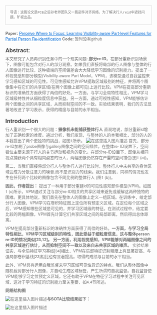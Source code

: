 <html lang="en"><head>
    <meta charset="UTF-8">
    <title></title>
<style id="system" type="text/css">h1,h2,h3,h4,h5,h6,p,blockquote {    margin: 0;    padding: 0;}body {    font-family: "Helvetica Neue", Helvetica, "Hiragino Sans GB", Arial, sans-serif;    font-size: 13px;    line-height: 18px;    color: #737373;    margin: 10px 13px 10px 13px;}a {    color: #0069d6;}a:hover {    color: #0050a3;    text-decoration: none;}a img {    border: none;}p {    margin-bottom: 9px;}h1,h2,h3,h4,h5,h6 {    color: #404040;    line-height: 36px;}h1 {    margin-bottom: 18px;    font-size: 30px;}h2 {    font-size: 24px;}h3 {    font-size: 18px;}h4 {    font-size: 16px;}h5 {    font-size: 14px;}h6 {    font-size: 13px;}hr {    margin: 0 0 19px;    border: 0;    border-bottom: 1px solid #ccc;}blockquote {    padding: 13px 13px 21px 15px;    margin-bottom: 18px;    font-family:georgia,serif;    font-style: italic;}blockquote:before {    content:"C";    font-size:40px;    margin-left:-10px;    font-family:georgia,serif;    color:#eee;}blockquote p {    font-size: 14px;    font-weight: 300;    line-height: 18px;    margin-bottom: 0;    font-style: italic;}code, pre {    font-family: Monaco, Andale Mono, Courier New, monospace;}code {    background-color: #fee9cc;    color: rgba(0, 0, 0, 0.75);    padding: 1px 3px;    font-size: 12px;    -webkit-border-radius: 3px;    -moz-border-radius: 3px;    border-radius: 3px;}pre {    display: block;    padding: 14px;    margin: 0 0 18px;    line-height: 16px;    font-size: 11px;    border: 1px solid #d9d9d9;    white-space: pre-wrap;    word-wrap: break-word;}pre code {    background-color: #fff;    color:#737373;    font-size: 11px;    padding: 0;}@media screen and (min-width: 768px) {    body {        width: 748px;        margin:10px auto;    }}</style><style id="custom" type="text/css"></style></head>
<body><pre><code>导语：这篇论文是PCB之后孙老师团队又一篇部件对齐网络，为了解决行人reid中遮挡问题。旷视出品。</code></pre>
<p><strong>Paper:</strong> <a href="http://openaccess.thecvf.com/content_CVPR_2019/html/Sun_Perceive_Where_to_Focus_Learning_Visibility-Aware_Part-Level_Features_for_Partial_CVPR_2019_paper.html">Perceive Where to Focus: Learning Visibility-aware Part-level Features for Partial Person Re-identification</a>
<strong>Code:</strong> 暂时没有github

</p>
<h3>Abstract:</h3>
<p>本文研究了人员再识别任务中的一个现实问题:,<strong>部分re-ID</strong>。在部分重新识别场景下，图像可能包含对行人的部分观察。如果我们直接将局部的行人图像与整体的行人图像进行比较，这种极端的空间偏差会大大降低学习图像的识别能力。提出了一种视觉感知部分模型(Visibility-aware Part Model，VPM)，该模型通过自我监控来学习感知区域的可见性。可见性感知允许VPM提取区域级别的特征，并将两个图像集中在它们的共享区域(在两个图像上都可见)上进行比较。VPM在提高部分重新标识的准确性方面获得了两倍的好处。一方面，与学习全局特性相比，VPM学习区域级特性并从细粒度信息中获益。另一方面，通过可视性感知，VPM能够估计两个图像之间的共享区域，从而抑制空间的不一致。实验结果表明，我们的方法显著地改进了学习表示，获得的精度与目前的水平相当。

</p>
<h3>Introduction</h3>
<p>行人重识别一个很大的问题：<strong>摄像机未能捕获整体行人</strong>
直观地说，部分重新id增加了正确检索的难度。通过分析，我们发现，与整体的人的本我相比，部分的人的本我提出了两个更独特的挑战，如图1所示。
<img src="https://img-blog.csdnimg.cn/20191211122455530.png?x-oss-process=image/watermark,type_ZmFuZ3poZW5naGVpdGk,shadow_10,text_aHR0cHM6Ly9ibG9nLmNzZG4ubmV0L3FxXzE3NDAzNjE3,size_16,color_FFFFFF,t_70" alt="在这里插入图片描述">
首先，部分re-ID加剧了probe图像与gallery图像之间的空间错位。在整体re- ID设置下，空间错位主要来源于行人的关节运动和视角的变化。在部分re-ID设置下，即使从相同视点捕获两个具有相同姿态的行人，两幅图像仍然存在严重的空间错位(图1 (a))。

</p>
<p>第二，当我们直接将部分行人与整体行人进行比较时，整体行人中未共享的身体区域会成为分散注意力的噪音,而不是识别力的线索。我们注意到，同样的情况也发生在任何两个比较的图像包含不同比例的整体行人
(图1 (b))。

</p>
<p><strong>因此，作者提出：</strong>
提出了一种用于部分重建id的可见性感知部件模型(VPM)。如图1 (c)所示，VPM通过关注与部分re-ID相关的共享区域来避免或缓解这两种独特的困难。更具体地说，我们首先在整体人的图像上定义一组区域。在训练中，给定部分行人图像，VPM学习在卷积特征图上定位所有预定义区域。在定位每个区域之后，VPM感知哪些区域是可见的，并学习区域级的特征。在测试过程中，给定要比较的两幅图像，VPM首先计算它们共享区域之间的局部距离，然后得出总体距离。

</p>
<p>VPM在提高部分重新标识的准确性方面获得了两倍的好处。<strong>一方面，与学习全局特性相比，VPM学习区域级别的特性，因此受益于细粒度信息，这与整体person re-ID的情况类似[23,12]。</strong> 
<strong>另一方面，利用视觉感知，VPM能够对两幅图像之间的共享区域进行估计，从而抑制空间不一致以及来自未共享区域的噪声。</strong>
实验结果证实，与全局特征学习基线[34]相比，VPM在局部特征识别精度上有显著提高，与强局部卷积基线[23]相比也有显著提高。取得的成绩与目前的水平相当。

</p>
<p>此外，VPM具有运用自我监督来学习区域可见性意识的特点。我们从整体图像中随机裁剪部分行人图像，并自动生成区域标签，产生所谓的自我监督。自我监督使VPM能够学习定位预定义区域。它还有助于VPM在特征学习过程中关注可见区域，这对于学习特征的识别能力至关重要，如4.4节所述。

</p>
<p><strong>网络结构图</strong>

</p>
<p><img src="https://img-blog.csdnimg.cn/20191211122913212.png?x-oss-process=image/watermark,type_ZmFuZ3poZW5naGVpdGk,shadow_10,text_aHR0cHM6Ly9ibG9nLmNzZG4ubmV0L3FxXzE3NDAzNjE3,size_16,color_FFFFFF,t_70" alt="在这里插入图片描述"><strong>与SOTA比较结果如下：</strong>

</p>
<p><img src="https://img-blog.csdnimg.cn/20191211122945577.png?x-oss-process=image/watermark,type_ZmFuZ3poZW5naGVpdGk,shadow_10,text_aHR0cHM6Ly9ibG9nLmNzZG4ubmV0L3FxXzE3NDAzNjE3,size_16,color_FFFFFF,t_70" alt="在这里插入图片描述">
</p>
</body></html>